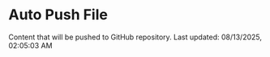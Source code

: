# Auto Push File

Content that will be pushed to GitHub repository.
Last updated: 08/13/2025, 02:05:03 AM